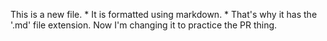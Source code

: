 This is a new file. * It is formatted using markdown. * That's why it has the '.md' file extension.
Now I'm changing it to practice the PR thing.
